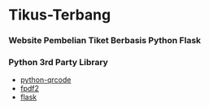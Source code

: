 # Tikus-Terbang
### Website Pembelian Tiket Berbasis Python Flask

### Python 3rd Party Library
- [python-qrcode](https://pypi.org/project/qrcode/)
- [fpdf2](https://py-pdf.github.io/fpdf2/)
- [flask](https://flask.palletsprojects.com/en/stable/)
